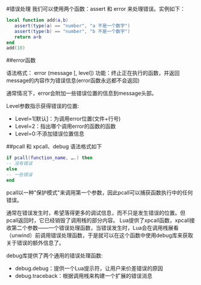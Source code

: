 #错误处理
我们可以使用两个函数：assert 和 error 来处理错误。实例如下：
```lua
local function add(a,b)
   assert(type(a) == "number", "a 不是一个数字")
   assert(type(b) == "number", "b 不是一个数字")
   return a+b
end
add(10)

```

##error函数

语法格式：
error (message [, level])
功能：终止正在执行的函数，并返回message的内容作为错误信息(error函数永远都不会返回)

通常情况下，error会附加一些错误位置的信息到message头部。

Level参数指示获得错误的位置:
* Level=1[默认]：为调用error位置(文件+行号)
* Level=2：指出哪个调用error的函数的函数
* Level=0:不添加错误位置信息

##pcall 和 xpcall、debug
语法格式如下 
```lua
if pcall(function_name, ….) then
-- 没有错误
else
-- 一些错误
end

```
pcall以一种"保护模式"来调用第一个参数，因此pcall可以捕获函数执行中的任何错误。

通常在错误发生时，希望落得更多的调试信息，而不只是发生错误的位置。但pcall返回时，它已经销毁了调用桟的部分内容。
Lua提供了xpcall函数，xpcall接收第二个参数——一个错误处理函数，当错误发生时，Lua会在调用桟展看（unwind）前调用错误处理函数，于是就可以在这个函数中使用debug库来获取关于错误的额外信息了。

debug库提供了两个通用的错误处理函数:
* debug.debug：提供一个Lua提示符，让用户来价差错误的原因
* debug.traceback：根据调用桟来构建一个扩展的错误消息